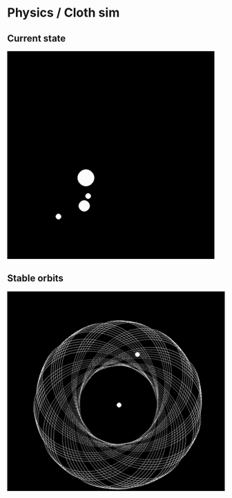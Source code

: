 # Physics / Cloth sim

## Current state
![TEST](images/chaotic.gif)

## Stable orbits
![TEST](images/stable_orbits.png)